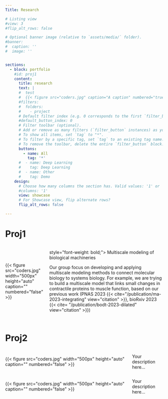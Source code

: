 ```yaml
---
Title: Research

# Listing view
#view: 3
#flip_alt_rows: false

# Optional banner image (relative to `assets/media/` folder).
#banner:
#  caption: ''
#  image: ''


sections:
  - block: portfolio
    #id: proj1
    content:
      title: research
      text: |
      #  test
      #  {{< figure src="coders.jpg" caption="A caption" numbered="true" >}}
      #filters:
      #  folders:
      #    - project
      # Default filter index (e.g. 0 corresponds to the first `filter_button` instance below).
      #default_button_index: 0
      # Filter toolbar (optional).
      # Add or remove as many filters (`filter_button` instances) as you like.
      # To show all items, set `tag` to "*".
      # To filter by a specific tag, set `tag` to an existing tag name.
      # To remove the toolbar, delete the entire `filter_button` block.
      buttons:
        - name: All
          tag: '*'
      #  - name: Deep Learning
      #    tag: Deep Learning
      #  - name: Other
      #    tag: Demo
    design:
      # Choose how many columns the section has. Valid values: '1' or '2'.
      #columns: '1'
      view: showcase
      # For Showcase view, flip alternate rows?
      flip_alt_rows: false

---
```


# Proj1
<div style="display: flex; align-items: center;">
    <div>
        {{< figure src="coders.jpg" width="500px" height="auto" caption="" numbered="false" >}}
    </div>
    <div style="margin-left: 20px;">
        <p> style="font-weight: bold;"> Multiscale modeling of biological machineries
        </p>
        <p> Our group focus on developing and applying multiscale modeling methods to connect molecular biology to systems biology. For example, we are trying to build a multiscale model that links small changes in contractile proteins to muscle function, based on our previous work (PNAS 2023 {{< cite="/publication/ma-2023-integrating" view="citation" >}}, bioRxiv 2023 {{< cite= "/publication/bodt-2023-dilated" view="citation" >}})
        </p>
    </div>
</div>

<div style="margin-bottom: 50px;"></div>

# Proj2
<div style="display: flex; align-items: center;">
    <div>
        {{< figure src="coders.jpg" width="500px" height="auto" caption="" numbered="false" >}}
    </div>
    <div style="margin-left: 20px;">
        <p>Your description here...</p>
    </div>
</div>


<div style="display: flex; align-items: center;">
    <div>
        {{< figure src="coders.jpg" width="500px" height="auto" caption="" numbered="false" >}}
    </div>
    <div style="margin-left: 20px;">
        <p>Your description here...</p>
    </div>
</div>
